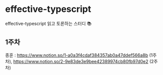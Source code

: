# effective-typescript
effective-typescript 읽고 토론하는 스터디 📚


## 1주차
종훈 : https://www.notion.so/1-a0a3f4cdaf384357ab0a47ddef566a8b (1주차), https://www.notion.so/2-9e83de3e9bee42389974cb80fb97d0e2 (2주차)
